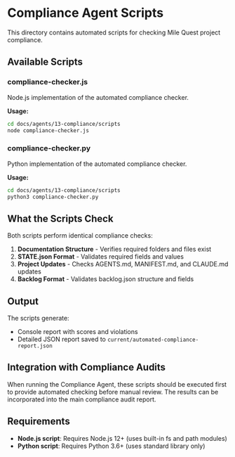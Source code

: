 # Compliance Agent Scripts

This directory contains automated scripts for checking Mile Quest project compliance.

## Available Scripts

### compliance-checker.js
Node.js implementation of the automated compliance checker.

**Usage:**
```bash
cd docs/agents/13-compliance/scripts
node compliance-checker.js
```

### compliance-checker.py
Python implementation of the automated compliance checker.

**Usage:**
```bash
cd docs/agents/13-compliance/scripts
python3 compliance-checker.py
```

## What the Scripts Check

Both scripts perform identical compliance checks:

1. **Documentation Structure** - Verifies required folders and files exist
2. **STATE.json Format** - Validates required fields and values
3. **Project Updates** - Checks AGENTS.md, MANIFEST.md, and CLAUDE.md updates
4. **Backlog Format** - Validates backlog.json structure and fields

## Output

The scripts generate:
- Console report with scores and violations
- Detailed JSON report saved to `current/automated-compliance-report.json`

## Integration with Compliance Audits

When running the Compliance Agent, these scripts should be executed first to provide automated checking before manual review. The results can be incorporated into the main compliance audit report.

## Requirements

- **Node.js script**: Requires Node.js 12+ (uses built-in fs and path modules)
- **Python script**: Requires Python 3.6+ (uses standard library only)
